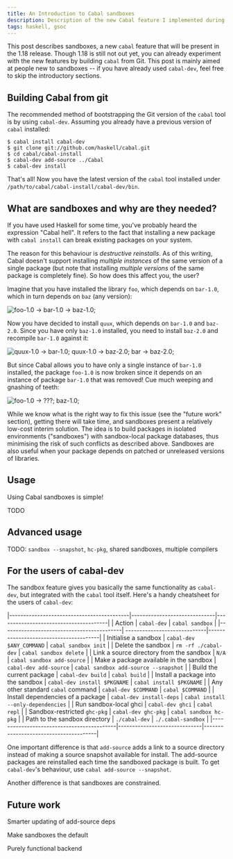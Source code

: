 ```yaml
---
title: An Introduction to Cabal sandboxes
description: Description of the new Cabal feature I implemented during GSoC 2012.
tags: haskell, gsoc
---
```


This post describes sandboxes, a new `cabal` feature that will be present in the
1.18 release. Though 1.18 is still not out yet, you can already experiment with
the new features by building `cabal` from Git. This post is mainly aimed at
people new to sandboxes -- if you have already used `cabal-dev`, feel free to
skip the introductory sections.

Building Cabal from git
-----------------------

The recommended method of bootstrapping the Git version of the `cabal` tool is
by using `cabal-dev`. Assuming you already have a previous version of `cabal`
installed:

    $ cabal install cabal-dev
    $ git clone git://github.com/haskell/cabal.git
    $ cd cabal/cabal-install
    $ cabal-dev add-source ../Cabal
    $ cabal-dev install

That's all! Now you have the latest version of the `cabal` tool installed under
`/path/to/cabal/cabal-install/cabal-dev/bin`.

What are sandboxes and why are they needed?
-------------------------------------------

If you have used Haskell for some time, you've probably heard the expression
"Cabal hell". It refers to the fact that installing a new package with `cabal
install` can break existing packages on your system.

The reason for this behaviour is *destructive reinstalls*. As of this writing,
Cabal doesn't support installing *multiple instances* of the same version of a
single package (but note that installing *multiple versions* of the same package
is completely fine). So how does this affect you, the user?

Imagine that you have installed the library `foo`, which depends on
`bar-1.0`, which in turn depends on `baz` (any version):

![](/e/img/sandboxes-pic-0.png "foo-1.0 -> bar-1.0 -> baz-1.0;")

Now you have decided to install `quux`, which depends on `bar-1.0` and
`baz-2.0`. Since you have only `baz-1.0` installed, you need to install
`baz-2.0` and recompile `bar-1.0` against it:

![](/e/img/sandboxes-pic-1.png "quux-1.0 -> bar-1.0; quux-1.0 -> baz-2.0; bar -> baz-2.0;")

But since Cabal allows you to have only a single instance of `bar-1.0`
installed, the package `foo-1.0` is now broken since it depends on an instance
of package `bar-1.0` that was removed! Cue much weeping and gnashing of teeth:

![](/e/img/sandboxes-pic-2.png "foo-1.0 -> ???; baz-1.0;")

While we know what is the right way to fix this issue (see the "future work"
section), getting there will take time, and sandboxes present a relatively
low-cost interim solution. The idea is to build packages in isolated
environments ("sandboxes") with sandbox-local package databases, thus minimising
the risk of such conflicts as described above. Sandboxes are also useful when
your package depends on patched or unreleased versions of libraries.

Usage
-----

Using Cabal sandboxes is simple!

TODO

Advanced usage
--------------

TODO: `sandbox --snapshot`, `hc-pkg`, shared sandboxes, multiple compilers

For the users of cabal-dev
--------------------------

The sandbox feature gives you basically the same functionality as
`cabal-dev`, but integrated with the `cabal` tool itself. Here's a
handy cheatsheet for the users of `cabal-dev`:

|-------------------------------------------|------------------------------|---------------------------------------|
| Action                                    | `cabal-dev`                  | `cabal sandbox`                       |
|-------------------------------------------| -----------------------------|---------------------------------------|
| Initialise a sandbox                      | `cabal-dev $ANY_COMMAND`     | `cabal sandbox init`                  |
| Delete the sandbox                        | `rm -rf ./cabal-dev`         | `cabal sandbox delete`                |
| Link a source directory from the sandbox  | `N/A`                        | `cabal sandbox add-source`            |
| Make a package available in the sandbox   | `cabal-dev add-source`       | `cabal sandbox add-source --snapshot` |
| Build the current package                 | `cabal-dev build`            | `cabal build`                         |
| Install a package into the sandbox        | `cabal-dev install $PKGNAME` | `cabal install $PKGNAME`              |
| Any other standard `cabal` command        | `cabal-dev $COMMAND`         | `cabal $COMMAND`                      |
| Install dependencies of a package         | `cabal-dev install-deps`     | `cabal install --only-dependencies`   |
| Run sandbox-local ghci                    | `cabal-dev ghci`             | `cabal repl`                          |
| Sandbox-restricted `ghc-pkg`              | `cabal-dev ghc-pkg`          | `cabal sandbox hc-pkg`                |
| Path to the sandbox directory             | `./cabal-dev`                | `./.cabal-sandbox`                    |
|-------------------------------------------|------------------------------|---------------------------------------|

One important difference is that `add-source` adds a link to a source directory
instead of making a source snapshot available for install. The add-source
packages are reinstalled each time the sandboxed package is built. To get
`cabal-dev`'s behaviour, use `cabal add-source --snapshot`.

Another difference is that sandboxes are constrained.

Future work
-----------

Smarter updating of add-source deps

Make sandboxes the default

Purely functional backend
